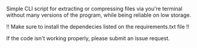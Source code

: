 Simple CLI script for extracting or compressing files
via you're terminal without many versions of
the program, while being reliable on low storage.

!! Make sure to install the dependecies listed on the requirements.txt file !!


If the code isn't working properly, please submit an issue request.
